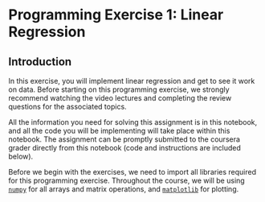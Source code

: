 # Programming Exercise 1: Linear Regression

## Introduction

In this exercise, you will implement linear regression and get to see it work on data. Before starting on this programming exercise, we strongly recommend watching the video lectures and completing the review questions for the associated topics.

All the information you need for solving this assignment is in this notebook, and all the code you will be implementing will take place within this notebook. The assignment can be promptly submitted to the coursera grader directly from this notebook (code and instructions are included below).

Before we begin with the exercises, we need to import all libraries required for this programming exercise. Throughout the course, we will be using [`numpy`](http://www.numpy.org/) for all arrays and matrix operations, and [`matplotlib`](https://matplotlib.org/) for plotting.
